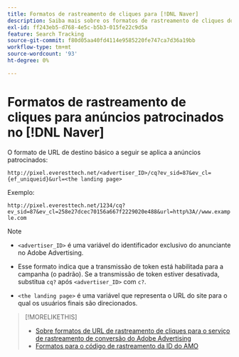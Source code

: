 ```yaml
---
title: Formatos de rastreamento de cliques para [!DNL Naver]
description: Saiba mais sobre os formatos de rastreamento de cliques do [!DNL Naver] contas.
exl-id: ff243eb5-d768-4e5c-b5b3-015fe22c9d5a
feature: Search Tracking
source-git-commit: f80d05aa40fd4114e9585220fe747ca7d36a19bb
workflow-type: tm+mt
source-wordcount: '93'
ht-degree: 0%

---
```


# Formatos de rastreamento de cliques para anúncios patrocinados no [!DNL Naver]

O formato de URL de destino básico a seguir se aplica a anúncios patrocinados:

`http://pixel.everesttech.net/<advertiser_ID>/cq?ev_sid=87&ev_cl={ef_uniqueid}&url=<the landing page>`

Exemplo:

`http://pixel.everesttech.net/1234/cq?ev_sid=87&ev_cl=258e27dcec70156a667f2229020e488&url=http%3A//www.example.com`

>[!NOTE]
>
>* `<advertiser_ID>` é uma variável do identificador exclusivo do anunciante no Adobe Advertising.
>
>* Esse formato indica que a transmissão de token está habilitada para a campanha (o padrão). Se a transmissão de token estiver desativada, substitua `cq?` após `<advertiser_ID>` com `c?`.
>
* `<the landing page>` é uma variável que representa o URL do site para o qual os usuários finais são direcionados.

>[!MORELIKETHIS]
>
>* [Sobre formatos de URL de rastreamento de cliques para o serviço de rastreamento de conversão do Adobe Advertising](formats-click-tracking-about.md)
>* [Formatos para o código de rastreamento da ID do AMO](skwcid-tracking-parameter.md)
